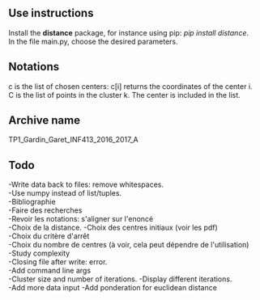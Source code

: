 Use instructions
----------------
Install the **distance** package, for instance using pip: _pip install distance_.  
In the file main.py, choose the desired parameters.  


Notations
---------
c is the list of chosen centers: c[i] returns the coordinates of the center i.  
C is the list of points in the cluster k. The center is included in the list.  


Archive name
------------
TP1_Gardin_Garet_INF413_2016_2017_A


Todo
----
-Write data back to files: remove whitespaces.  
-Use numpy instead of list/tuples.  
-Bibliographie  
-Faire des recherches  
-Revoir les notations: s'aligner sur l'enoncé  
-Choix de la distance.
-Choix des centres initiaux (voir les pdf)  
-Choix du critère d'arrêt  
-Choix du nombre de centres (à voir, cela peut dépendre de l'utilisation)  
-Study complexity  
-Closing file after write: error.  
-Add command line args  
-Cluster size and number of iterations.
-Display different iterations.  
-Add more data input
-Add ponderation for euclidean distance